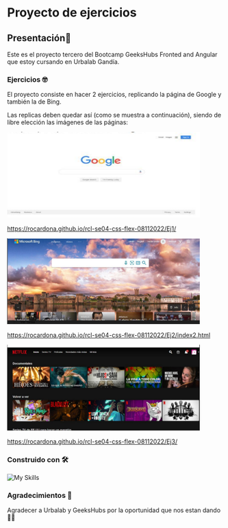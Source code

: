 # Proyecto de ejercicios
## Presentación🚀

Este es el proyecto tercero del Bootcamp GeeksHubs Fronted and Angular que estoy cursando en Urbalab Gandía.


### Ejercicios 🤓

El proyecto consiste en hacer 2 ejercicios, replicando la página de Google y también la de Bing.

Las replicas deben quedar así (como se muestra a continuación), siendo de libre elección las imágenes de las páginas:

<img src="/imgReadme/repliGoogle.png" width="450" height="200">

https://rocardona.github.io/rcl-se04-css-flex-08112022/Ej1/

<img src="/imgReadme/repliBing.png" width="450" height="200">

https://rocardona.github.io/rcl-se04-css-flex-08112022/Ej2/index2.html

<img src="/imgReadme/replicaNetReadme.png" width="450" height="200">

https://rocardona.github.io/rcl-se04-css-flex-08112022/Ej3/

### Construido con 🛠️

![My Skills](https://skillicons.dev/icons?i=html,css,git)



### Agradecimientos 🍻
Agradecer a Urbalab y GeeksHubs por la oportunidad que nos estan dando👩‍💻
